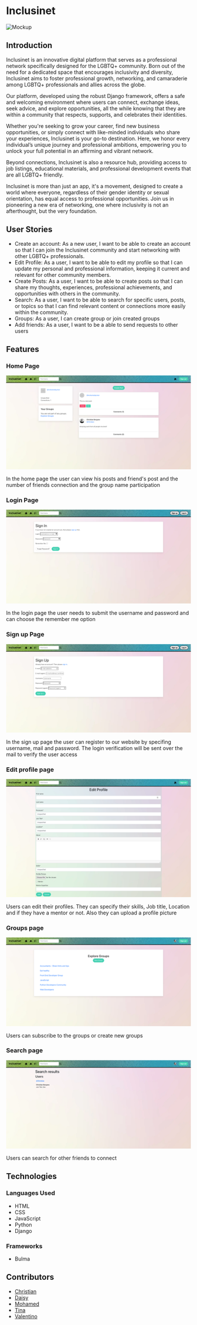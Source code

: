 # Inclusinet
![Mockup](docs/readme_imges/mockup.png)


## Introduction
Inclusinet is an innovative digital platform that serves as a professional network specifically designed for the LGBTQ+ community. Born out of the need for a dedicated space that encourages inclusivity and diversity, Inclusinet aims to foster professional growth, networking, and camaraderie among LGBTQ+ professionals and allies across the globe.

Our platform, developed using the robust Django framework, offers a safe and welcoming environment where users can connect, exchange ideas, seek advice, and explore opportunities, all the while knowing that they are within a community that respects, supports, and celebrates their identities.

Whether you're seeking to grow your career, find new business opportunities, or simply connect with like-minded individuals who share your experiences, Inclusinet is your go-to destination. Here, we honor every individual’s unique journey and professional ambitions, empowering you to unlock your full potential in an affirming and vibrant network.

Beyond connections, Inclusinet is also a resource hub, providing access to job listings, educational materials, and professional development events that are all LGBTQ+ friendly.

Inclusinet is more than just an app, it's a movement, designed to create a world where everyone, regardless of their gender identity or sexual orientation, has equal access to professional opportunities. Join us in pioneering a new era of networking, one where inclusivity is not an afterthought, but the very foundation.

## User Stories
- Create an account: As a new user, I want to be able to create an account so that I can join the Inclusinet community and start networking with other LGBTQ+ professionals.
- Edit Profile: As a user, I want to be able to edit my profile so that I can update my personal and professional information, keeping it current and relevant for other community members.
- Create Posts: As a user, I want to be able to create posts so that I can share my thoughts, experiences, professional achievements, and opportunities with others in the community.
- Search: As a user, I want to be able to search for specific users, posts, or topics so that I can find relevant content or connections more easily within the community.
- Groups: As a user, I can create group or join created groups
- Add friends: As a user, I want to be a able to send requests to other users 


## Features
### Home Page
![Homepage](docs/readme_images/homepage.png)

In the home page the user can view his posts and friend's post and the number of friends connection and the group name participation

### Login Page
![Homepage](docs/readme_images/login.png)

In the login page the user needs to submit the username and password and can choose the remember me option

### Sign up Page
![Signup](docs/readme_images/signup.png)

In the sign up page the user can register to our website by specifing username, mail and password. The login verification will be sent over the mail to verify the user access

### Edit profile page
![Edit](docs/readme_images/editprofile.png)

Users can edit their profiles. They can specify their skills, Job title, Location and if they have a mentor or not. Also they can upload a profile picture 

### Groups page
![groups](docs/readme_images/groups.png)

Users can subscribe to the groups or create new groups

### Search page
![search](docs/readme_images/search.png)

Users can search for other friends to connect

## Technologies
### Languages Used
- HTML
- CSS
- JavaScript
- Python
- Django

### Frameworks
- Bulma

## Contributors
- [Christian](https://github.com/CBergane)
- [Daisy](https://github.com/Daisy-McG)
- [Mohamed](https://github.com/moabdelbasset)
- [Tina](https://github.com/chasakara)
- [Valentino](https://github.com/tinobragaa)